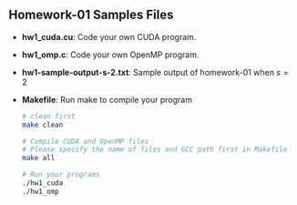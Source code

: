 ## Homework-01 Samples Files

- **hw1_cuda.cu**: Code your own CUDA program.

- **hw1_omp.c**: Code your own OpenMP program.

- **hw1-sample-output-s-2.txt**: Sample output of homework-01 when $s=2$

- **Makefile**: Run make to compile your program

  ```bash
  # clean first
  make clean
  
  # Compile CUDA and OpenMP files
  # Please specify the name of files and GCC path first in Makefile
  make all
  
  # Run your programs
  ./hw1_cuda
  ./hw1_omp
  ```

  